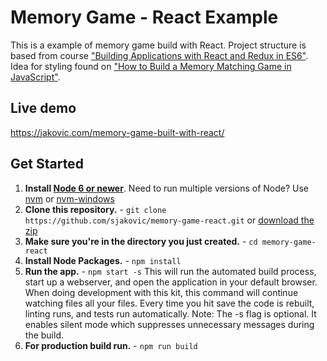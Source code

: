 # Memory Game - React Example

This is a example of memory game build with React. Project structure is based from course ["Building Applications with React and Redux in ES6"](https://app.pluralsight.com/library/courses/react-redux-react-router-es6/table-of-contents). Idea for styling found on ["How to Build a Memory Matching Game in JavaScript"](https://scotch.io/tutorials/how-to-build-a-memory-matching-game-in-javascript).

## Live demo
https://jakovic.com/memory-game-built-with-react/

## Get Started

1. **Install [Node 6 or newer](https://nodejs.org)**. Need to run multiple versions of Node? Use [nvm](https://github.com/creationix/nvm) or [nvm-windows](https://github.com/coreybutler/nvm-windows)
2. **Clone this repository.** - `git clone https://github.com/sjakovic/memory-game-react.git` or [download the zip](https://github.com/sjakovic/memory-game-react/archive/master.zip)
3. **Make sure you're in the directory you just created.** - `cd memory-game-react`
4. **Install Node Packages.** - `npm install`
5. **Run the app.** - `npm start -s`
   This will run the automated build process, start up a webserver, and open the application in your default browser. When doing development with this kit, this command will continue watching files all your files. Every time you hit save the code is rebuilt, linting runs, and tests run automatically. Note: The -s flag is optional. It enables silent mode which suppresses unnecessary messages during the build.
7. **For production build run.** - `npm run build`
